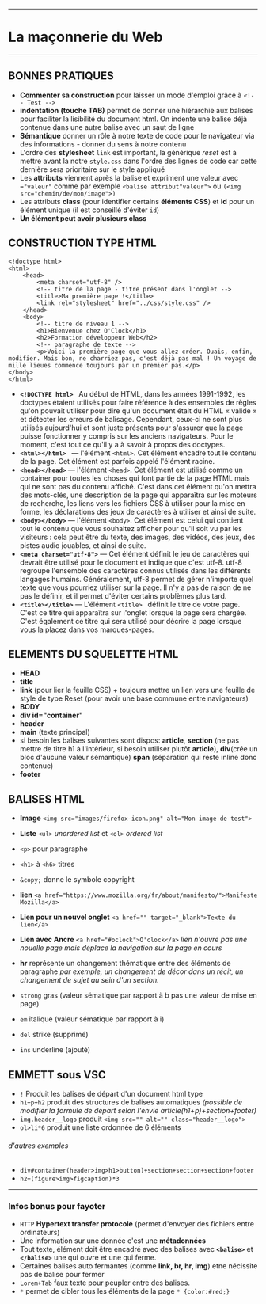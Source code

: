 ***
# La maçonnerie du Web
***


BONNES PRATIQUES
---------------
* __Commenter sa construction__ pour laisser un mode d'emploi grâce à `<!-- Test -->`
* __indentation__ __(touche TAB)__ permet de donner une hiérarchie aux balises pour faciliter la lisibilité du document html.
On indente une balise déjà contenue dans une autre balise avec un saut de ligne
* __Sémantique__ donner un rôle à notre texte de code pour le navigateur via des informations - donner du sens à notre contenu
* L'ordre des __stylesheet__ `link` est important, la générique *reset* est à mettre avant la notre `style.css` dans l'ordre des lignes de code car cette dernière sera prioritaire sur le style appliqué
* Les __attributs__ viennent après la balise et expriment une valeur avec `="valeur"` comme par exemple `<balise attribut"valeur">` ou `(<img src="chemin/de/mon/image">)`
* Les attributs __class__ (pour identifier certains __éléments CSS__) et __id__ pour un élément unique (il est conseillé d'éviter `id`) 
* __Un élément peut avoir plusieurs class__


CONSTRUCTION TYPE HTML
----------------------
```
<!doctype html>
<html>
	<head>
		<meta charset="utf-8" />
		<!-- titre de la page - titre présent dans l'onglet -->
		<title>Ma première page !</title>
		<link rel="stylesheet" href="../css/style.css" />
	</head>
	<body>
		<!-- titre de niveau 1 -->
		<h1>Bienvenue chez O'Clock</h1>
		<h2>Formation développeur Web</h2>
		<!-- paragraphe de texte -->
		<p>Voici la première page que vous allez créer. Ouais, enfin, modifier. Mais bon, ne charriez pas, c'est déjà pas mal ! Un voyage de mille lieues commence toujours par un premier pas.</p>
</body>
</html>
```

* __```<!DOCTYPE html> ```__ Au début de HTML, dans les années 1991-1992, les doctypes étaient utilisés pour faire référence à des ensembles de règles qu'on pouvait utiliser pour dire qu'un document était du HTML « valide » et détecter les erreurs de balisage. Cependant, ceux-ci ne sont plus utilisés aujourd'hui et sont juste présents pour s'assurer que la page puisse fonctionner y compris sur les anciens navigateurs. Pour le moment, c'est tout ce qu'il y a à savoir à propos des doctypes.
* __```<html></html> ```__ — l'élément ``` <html> ```. Cet élément encadre tout le contenu de la page. Cet élément est parfois appelé l'élément racine.
* __``` <head></head> ```__ — l'élément ``` <head> ```. Cet élément est utilisé comme un container pour toutes les choses qui font partie de la page HTML mais qui ne sont pas du contenu affiché. C'est dans cet élément qu'on mettra des mots-clés, une description de la page qui apparaîtra sur les moteurs de recherche, les liens vers les fichiers CSS à utiliser pour la mise en forme, les déclarations des jeux de caractères à utiliser et ainsi de suite.
* __``` <body></body> ```__ — l'élément ``` <body> ```. Cet élément est celui qui contient tout le contenu que vous souhaitez afficher pour qu'il soit vu par les visiteurs : cela peut être du texte, des images, des vidéos, des jeux, des pistes audio jouables, et ainsi de suite.
* __``` <meta charset="utf-8"> ```__ — Cet élément définit le jeu de caractères qui devrait être utilisé pour le document et indique que c'est utf-8. utf-8 regroupe l'ensemble des caractères connus utilisés dans les différents langages humains. Généralement, utf-8 permet de gérer n'importe quel texte que vous pourriez utiliser sur la page. Il n'y a pas de raison de ne pas le définir, et il permet d'éviter certains problèmes plus tard.
* __``` <title></title> ```__  — L'élément ```<title> ``` définit le titre de votre page. C'est ce titre qui apparaîtra sur l'onglet lorsque la page sera chargée. C'est également ce titre qui sera utilisé pour décrire la page lorsque vous la placez dans vos marques-pages.


ELEMENTS DU SQUELETTE HTML
--------------------------
* __HEAD__
* __title__
* __link__ (pour lier la feuille CSS) + toujours mettre un lien vers une feuille de style de type Reset (pour avoir une base commune entre navigateurs)
* __BODY__
* __div id="container"__
* __header__
* __main__ (texte principal)
* si besoin les balises suivantes sont dispos: __article__, __section__ (ne pas mettre de titre h1 à l'intérieur, si besoin utiliser plutôt __article__), __div__(crée un bloc d'aucune valeur sémantique) __span__ (séparation qui reste inline donc contenue)
* __footer__


BALISES HTML
------------
* __Image__ `<img src="images/firefox-icon.png" alt="Mon image de test">`
* __Liste__ `<ul>` *unordered list* et `<ol>` *ordered list*
* `<p>` pour paragraphe
* `<h1>` à `<h6>` titres
* `&copy;` donne le symbole copyright

* __lien__ `<a href="https://www.mozilla.org/fr/about/manifesto/">Manifeste Mozilla</a>`
* __Lien pour un nouvel onglet__ `<a href="" target="_blank">Texte du lien</a>`
* __Lien avec Ancre__ `<a href="#oclock">O'clock</a>` *lien n'ouvre pas une nouelle page mais déplace la navigation sur la page en cours*

* __hr__ représente un changement thématique entre des éléments de paragraphe *par exemple, un changement de décor dans un récit, un changement de sujet au sein d'un section.*
* `strong` gras (valeur sématique par rapport à b pas une valeur de mise en page)
* `em` italique (valeur sématique par rapport à i)
* `del` strike (supprimé)
* `ins` underline (ajouté)


EMMETT sous VSC
------
* `!` Produit les balises de départ d'un document html type
* `h1+p+h2` produit des structures de balises automatiques *(possible de modifier la formule de départ selon l'envie article(h1+p)+section+footer)*
* `img.header__logo` produit `<img src="" alt="" class="header__logo">`
* `ol>li*6` produit une liste ordonnée de 6 éléments

###### d'autres exemples
* `div#container(header>img>h1>button)+section+section+section+footer`
* `h2+(figure>img>figcaption)*3`


***

### Infos bonus pour fayoter
* `HTTP` __Hypertext transfer protocole__ (permet d'envoyer des fichiers entre ordinateurs)
* Une information sur une donnée c'est une __métadonnées__ 
* Tout texte, élément doit être encadré avec des balises avec __`<balise>`__ et __`</balise>`__ une qui ouvre et une qui ferme.
* Certaines balises auto fermantes (comme __link, br, hr, img__) etne nécissite pas de balise pour fermer
* `Lorem+Tab` faux texte pour peupler entre des balises.
* `*` permet de cibler tous les éléments de la page `* {color:#red;}`
